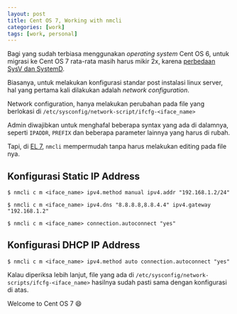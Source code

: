 ```yaml
---
layout: post
title: Cent OS 7, Working with nmcli
categories: [work]
tags: [work, personal]
---
```


Bagi yang sudah terbiasa menggunakan *operating system* Cent OS 6, untuk migrasi ke Cent OS 7 rata-rata masih harus mikir 2x, karena [perbedaan SysV dan SystemD](http://www.pcworld.com/article/2841873/meet-systemd-the-controversial-project-taking-over-a-linux-distro-near-you.html).

Biasanya, untuk melakukan konfigurasi standar post instalasi linux server, hal yang pertama kali dilakukan adalah *network configuration*.

Network configuration, hanya melakukan perubahan pada file yang berlokasi di `/etc/sysconfig/network-script/ifcfg-<iface_name>`

Admin diwajibkan untuk menghafal beberapa syntax yang ada di dalamnya, seperti `IPADDR`, `PREFIX` dan beberapa parameter lainnya yang harus di rubah.

Tapi, di [EL 7](https://access.redhat.com/documentation/en-US/Red_Hat_Enterprise_Linux/7/html/Networking_Guide/sec-Using_the_NetworkManager_Command_Line_Tool_nmcli.html), `nmcli` mempermudah tanpa harus melakukan editing pada file nya. 

## Konfigurasi Static IP Address

`$ nmcli c m <iface_name> ipv4.method manual ipv4.addr "192.168.1.2/24"` 

`$ nmcli c m <iface_name> ipv4.dns "8.8.8.8,8.8.4.4" ipv4.gateway "192.168.1.2"`

`$ nmcli c m <iface_name> connection.autoconnect "yes"`

## Konfigurasi DHCP IP Address

```
$ nmcli c m <iface_name> ipv4.method auto connection.autoconnect "yes"
```

Kalau diperiksa lebih lanjut, file yang ada di `/etc/sysconfig/network-scripts/ifcfg-<iface_name>` hasilnya sudah pasti sama dengan konfigurasi di atas.

Welcome to Cent OS 7 :smile: